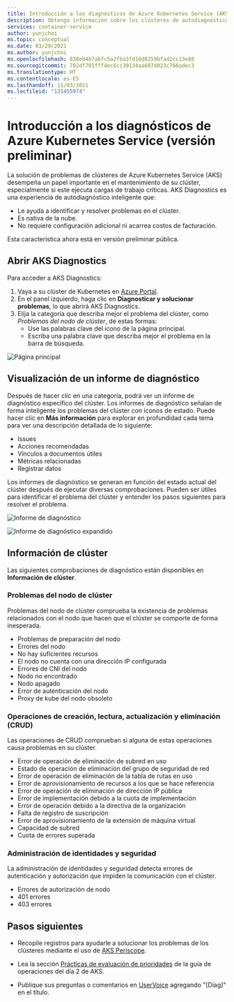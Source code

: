 ```yaml
---
title: Introducción a los diagnósticos de Azure Kubernetes Service (AKS)
description: Obtenga información sobre los clústeres de autodiagnóstico en Azure Kubernetes Service.
services: container-service
author: yunjchoi
ms.topic: conceptual
ms.date: 03/29/2021
ms.author: yunjchoi
ms.openlocfilehash: 838eb4b7abfc5a2fba3fd16d0259bfad2cc13e08
ms.sourcegitcommit: 702df701fff4ec6cc39134aa607d023c766adec3
ms.translationtype: HT
ms.contentlocale: es-ES
ms.lasthandoff: 11/03/2021
ms.locfileid: "131455974"
---
```

# <a name="azure-kubernetes-service-diagnostics-preview-overview"></a>Introducción a los diagnósticos de Azure Kubernetes Service (versión preliminar)

La solución de problemas de clústeres de Azure Kubernetes Service (AKS) desempeña un papel importante en el mantenimiento de su clúster, especialmente si este ejecuta cargas de trabajo críticas. AKS Diagnostics es una experiencia de autodiagnóstico inteligente que:
* Le ayuda a identificar y resolver problemas en el clúster. 
* Es nativa de la nube.
* No requiere configuración adicional ni acarrea costos de facturación.

Esta característica ahora está en versión preliminar pública. 

## <a name="open-aks-diagnostics"></a>Abrir AKS Diagnostics

Para acceder a AKS Diagnostics:

1. Vaya a su clúster de Kubernetes en [Azure Portal](https://portal.azure.com).
1. En el panel izquierdo, haga clic en **Diagnosticar y solucionar problemas**, lo que abrirá AKS Diagnostics.
1. Elija la categoría que describa mejor el problema del clúster, como _Problemas del nodo de clúster_, de estas formas:
    * Use las palabras clave del icono de la página principal.
    * Escriba una palabra clave que describa mejor el problema en la barra de búsqueda.

![Página principal](./media/concepts-diagnostics/aks-diagnostics-homepage.png)

## <a name="view-a-diagnostic-report"></a>Visualización de un informe de diagnóstico

Después de hacer clic en una categoría, podrá ver un informe de diagnóstico específico del clúster. Los informes de diagnóstico señalan de forma inteligente los problemas del clúster con iconos de estado. Puede hacer clic en **Más información** para explorar en profundidad cada tema para ver una descripción detallada de lo siguiente:
* Issues
* Acciones recomendadas
* Vínculos a documentos útiles
* Métricas relacionadas
* Registrar datos 

Los informes de diagnóstico se generan en función del estado actual del clúster después de ejecutar diversas comprobaciones. Pueden ser útiles para identificar el problema del clúster y entender los pasos siguientes para resolver el problema.

![Informe de diagnóstico](./media/concepts-diagnostics/diagnostic-report.png)

![Informe de diagnóstico expandido](./media/concepts-diagnostics/node-issues.png)

## <a name="cluster-insights"></a>Información de clúster

Las siguientes comprobaciones de diagnóstico están disponibles en **Información de clúster**.

### <a name="cluster-node-issues"></a>Problemas del nodo de clúster

Problemas del nodo de clúster comprueba la existencia de problemas relacionados con el nodo que hacen que el clúster se comporte de forma inesperada.

- Problemas de preparación del nodo
- Errores del nodo
- No hay suficientes recursos
- El nodo no cuenta con una dirección IP configurada
- Errores de CNI del nodo
- Nodo no encontrado
- Nodo apagado
- Error de autenticación del nodo
- Proxy de kube del nodo obsoleto

### <a name="create-read-update--delete-crud-operations"></a>Operaciones de creación, lectura, actualización y eliminación (CRUD)

Las operaciones de CRUD comprueban si alguna de estas operaciones causa problemas en su clúster.

- Error de operación de eliminación de subred en uso
- Estado de operación de eliminación del grupo de seguridad de red
- Error de operación de eliminación de la tabla de rutas en uso
- Error de aprovisionamiento de recursos a los que se hace referencia
- Error de operación de eliminación de dirección IP pública
- Error de implementación debido a la cuota de implementación
- Error de operación debido a la directiva de la organización
- Falta de registro de suscripción
- Error de aprovisionamiento de la extensión de máquina virtual
- Capacidad de subred
- Cuota de errores superada

### <a name="identity-and-security-management"></a>Administración de identidades y seguridad

La administración de identidades y seguridad detecta errores de autenticación y autorización que impiden la comunicación con el clúster.

- Errores de autorización de nodo
- 401 errores
- 403 errores

## <a name="next-steps"></a>Pasos siguientes

* Recopile registros para ayudarle a solucionar los problemas de los clústeres mediante el uso de [AKS Periscope](https://aka.ms/aksperiscope).

* Lea la sección [Prácticas de evaluación de prioridades](/azure/architecture/operator-guides/aks/aks-triage-practices) de la guía de operaciones del día 2 de AKS.

* Publique sus preguntas o comentarios en [UserVoice](https://feedback.azure.com/d365community/forum/aabe212a-f724-ec11-b6e6-000d3a4f0da0) agregando "[Diag]" en el título.
